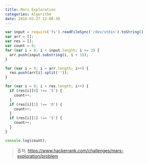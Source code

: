 ```yaml
---
title: Mars Exploration
categories: Algorithm
date: 2018-03-27 12:08:30
---
```


```javascript
var input = require('fs').readFileSync('/dev/stdin').toString()
var arr = [];
var res = [];
var count = 0;
for (var i = 0; i < input.length; i += 3) {
  arr.push(input.substring(i, i + 3));
}

for (var i = 0; i < arr.length; i++) {
  res.push(arr[i].split(''));
}

for (var i = 0; i < res.length; i++) {
  if (res[i][0] !== 'S') {
    count++;
  }
  if (res[i][1] !== 'O') {
    count++;
  }
  if (res[i][2] !== 'S') {
    count++;
  }
}

console.log(count);
```

> 출처: https://www.hackerrank.com/challenges/mars-exploration/problem